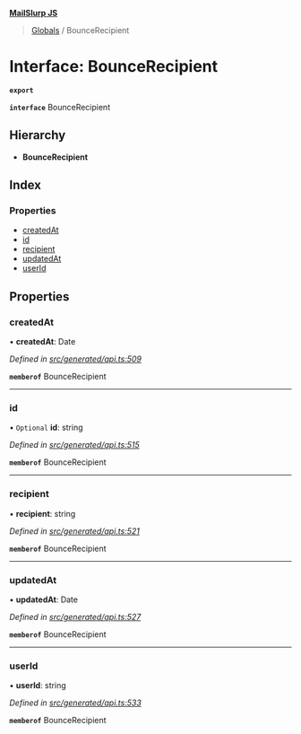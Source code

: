 **[MailSlurp JS](../README.md)**

> [Globals](../README.md) / BounceRecipient

# Interface: BounceRecipient

**`export`** 

**`interface`** BounceRecipient

## Hierarchy

* **BounceRecipient**

## Index

### Properties

* [createdAt](bouncerecipient.md#createdat)
* [id](bouncerecipient.md#id)
* [recipient](bouncerecipient.md#recipient)
* [updatedAt](bouncerecipient.md#updatedat)
* [userId](bouncerecipient.md#userid)

## Properties

### createdAt

•  **createdAt**: Date

*Defined in [src/generated/api.ts:509](https://github.com/mailslurp/mailslurp-client/blob/c5e5f20/src/generated/api.ts#L509)*

**`memberof`** BounceRecipient

___

### id

• `Optional` **id**: string

*Defined in [src/generated/api.ts:515](https://github.com/mailslurp/mailslurp-client/blob/c5e5f20/src/generated/api.ts#L515)*

**`memberof`** BounceRecipient

___

### recipient

•  **recipient**: string

*Defined in [src/generated/api.ts:521](https://github.com/mailslurp/mailslurp-client/blob/c5e5f20/src/generated/api.ts#L521)*

**`memberof`** BounceRecipient

___

### updatedAt

•  **updatedAt**: Date

*Defined in [src/generated/api.ts:527](https://github.com/mailslurp/mailslurp-client/blob/c5e5f20/src/generated/api.ts#L527)*

**`memberof`** BounceRecipient

___

### userId

•  **userId**: string

*Defined in [src/generated/api.ts:533](https://github.com/mailslurp/mailslurp-client/blob/c5e5f20/src/generated/api.ts#L533)*

**`memberof`** BounceRecipient
